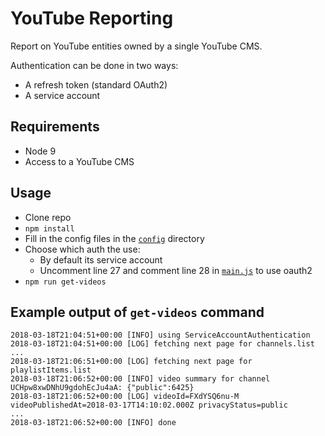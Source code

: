 # YouTube Reporting

Report on YouTube entities owned by a single YouTube CMS.

Authentication can be done in two ways:
- A refresh token (standard OAuth2)
- A service account

## Requirements
- Node 9
- Access to a YouTube CMS

## Usage
- Clone repo
- `npm install`
- Fill in the config files in the [`config`](./config) directory
- Choose which auth the use:
  - By default its service account
  - Uncomment line 27 and comment line 28 in [`main.js`](./main.js) to use oauth2
- `npm run get-videos`

## Example output of `get-videos` command
```console
2018-03-18T21:04:51+00:00 [INFO] using ServiceAccountAuthentication 
2018-03-18T21:04:51+00:00 [LOG] fetching next page for channels.list 
...
2018-03-18T21:06:51+00:00 [LOG] fetching next page for playlistItems.list 
2018-03-18T21:06:52+00:00 [INFO] video summary for channel UCHpw8xwDNhU9gdohEcJu4aA: {"public":6425}
2018-03-18T21:06:52+00:00 [LOG] videoId=FXdYSQ6nu-M videoPublishedAt=2018-03-17T14:10:02.000Z privacyStatus=public 
...
2018-03-18T21:06:52+00:00 [INFO] done
```